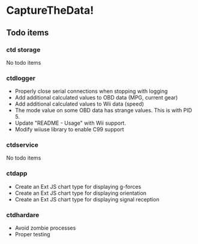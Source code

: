# CaptureTheData!

## Todo items
### ctd storage
No todo items

### ctdlogger
* Properly close serial connections when stopping with logging
* Add additional calculated values to OBD data (MPG, current gear)
* Add additional calculated values to Wii data (speed)
* The mode value on some OBD data has strange values. This is with PID 5.
* Update "README - Usage" with Wii support.
* Modify wiiuse library to enable C99 support

### ctdservice
No todo items

### ctdapp
* Create an Ext JS chart type for displaying g-forces
* Create an Ext JS chart type for displaying orientation
* Create an Ext JS chart type for displaying signal reception

### ctdhardare
* Avoid zombie processes
* Proper testing